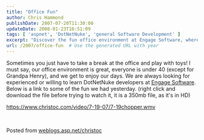 ```yaml
---
title: "Office Fun"
author: Chris Hammond
publishDate: 2007-07-20T11:30:00
updateDate: 2008-01-23T16:51:09
tags: [ 'aspnet', 'DotNetNuke', 'general Software Development' ]
excerpt: "Discover the fun office environment at Engage Software, where development work and play go hand in hand. Join us as a DotNetNuke developer today! #techjobs"
url: /2007/office-fun  # Use the generated URL with year
---
```

<P mce_keep="true">Sometimes you just have to take a break at the office and play with toys! I must say,&nbsp;our office environment is great, everyone is under 40 (except for Grandpa Henry), and we get to enjoy our days.&nbsp;We are always looking for experienced or willing to learn DotNetNuke developers at <A class="" href="https://www.engagesoftware.com/" mce_href="https://www.engagesoftware.com">Engage Software</A>. Below is a link to some of the fun we had yesterday. (right click and download the file before trying to watch it, it is a 350mb file, as it's in HD)</P> <P mce_keep="true"><A href="https://www.christoc.com/video/7-19-07/7-19chopper.wmv">https://www.christoc.com/video/7-19-07/7-19chopper.wmv</A></P> <P mce_keep="true">&nbsp;</P> Posted from <A href="https://weblogs.asp.net/christoc/">weblogs.asp.net/christoc</a>

